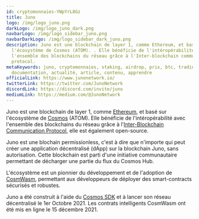 ```yaml
---
id: cryptomonnaies-YWpYrL8Gz
title: Juno
logo: /img/logo_juno.png
darkLogo: /img/logo_juno_dark.png
navbarLogo: /img/logo_sidebar_juno.png
navbarDarkLogo: /img/logo_sidebar_dark_juno.png
description: Juno est une blockchain de layer 1, comme Ethereum, et basé sur
  l'écosystème de Cosmos (ATOM). . Elle bénéficie de l'intéropérabilité avec
  l'ensemble des blockchains du réseau grâce à l'Inter-blockchain communication
  protocol.
metaKeywords: juno, cryptomonnaies, staking, airdrop, prix, btc, trading,
  documentation, actualité, article, contenu, apprendre
officialLink: https://www.junonetwork.io/
twitterLink: https://twitter.com/JunoNetwork
discordLink: https://discord.com/invite/juno
mediumLink: https://medium.com/@JunoNetwork
---
```

Juno est une blockchain de layer 1, comme [Ethereum](https://ethereum.org/fr/), et basé sur l'écosystème de [Cosmos](/cryptomonnaies/cosmos) (ATOM). Elle bénéficie de l'intéropérabilité avec l'ensemble des blockchains du réseau grâce à l'[Inter-Blockchain Communication Protocol](https://ibcprotocol.org/), elle est également open-source.

Juno est une blochain permissionless, c'est à dire que n'importe qui peut créer une application décentralisé (dApp) sur la blockchain Juno, sans autorisation. Cette blockchain est parti d'une initiative communautaire permettant de décharger une partie du flux du Cosmos Hub.

L'écosystème est un pionnier du développement et de l'adoption de [CosmWasm](https://cosmwasm.com/), permettant aux développeurs de déployer des smart-contracts sécurisés et robustes.

Juno a été construit à l'aide du [Cosmos SDK](https://v1.cosmos.network/sdk) et à lancer son réseau décentralisé le 1er Octobre 2021. Les contrats intelligents CosmWasm ont été mis en ligne le 15 décembre 2021.